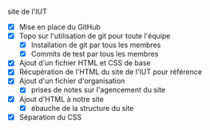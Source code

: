 site de l'IUT
- [x] Mise en place du GitHub
- [x] Topo sur l'utilisation de git pour toute l'équipe
  - [x] Installation de git par tous les membres
  - [x] Commits de test par tous les membres
- [x] Ajout d'un fichier HTML et CSS de base
- [x] Récupération de l'HTML du site de l'IUT pour référence
- [x] Ajout d'un fichier d'organisation
  - [x] prises de notes sur l'agencement du site
- [x] Ajout d'HTML à notre site
  - [x] ébauche de la structure du site
- [x] Séparation du CSS 
